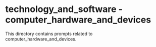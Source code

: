 # technology_and_software - computer_hardware_and_devices

This directory contains prompts related to computer_hardware_and_devices.